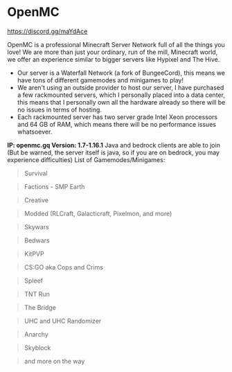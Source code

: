 # OpenMC
https://discord.gg/maYdAce

OpenMC is a professional Minecraft Server Network full of all the things you love!
We are more than just your ordinary, run of the mill, Minecraft world, we offer an experience similar to bigger servers like Hypixel and The Hive.
- Our server is a Waterfall Network (a fork of BungeeCord), this means we have tons of different gamemodes and minigames to play!
- We aren't using an outside provider to host our server, I have purchased a few rackmounted servers, which I personally placed into a data center, this means that I personally own all the hardware already so there will be no issues in terms of hosting.
- Each rackmounted server has two server grade Intel Xeon processors and 64 GB of RAM, which means there will be no performance issues whatsoever.

**IP: openmc.gq Version: 1.7-1.16.1**
Java and bedrock clients are able to join (But be warned, the server itself is java, so if you are on bedrock, you may experience difficulties)
List of Gamemodes/Minigames:
> Survival

> Factions - SMP Earth

> Creative

> Modded (RLCraft, Galacticraft, Pixelmon, and more)

> Skywars

> Bedwars

> KitPVP

> CS:GO aka Cops and Crims

> Spleef

> TNT Run

> The Bridge

> UHC and UHC Randomizer

> Anarchy

> Skyblock

> and more on the way

